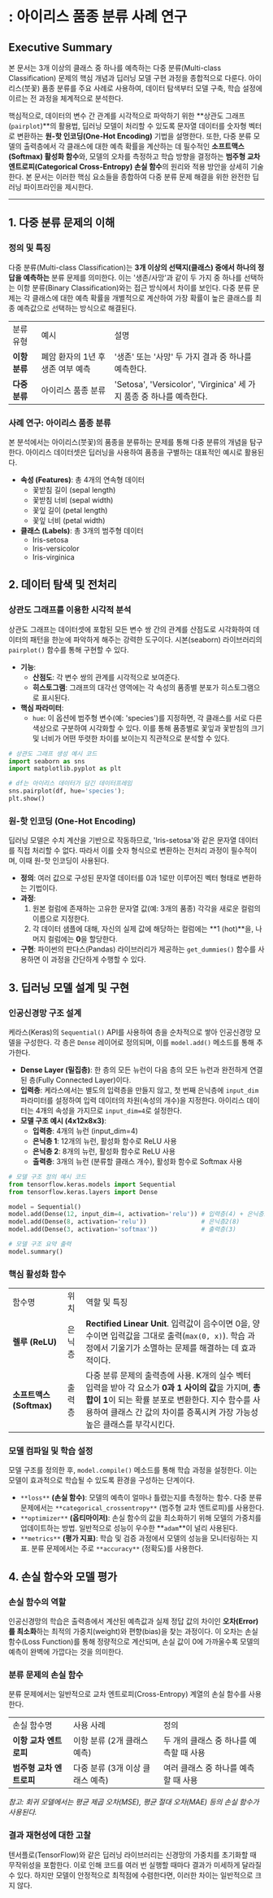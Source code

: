 #  : 아이리스 품종 분류 사례 연구

## Executive Summary

본 문서는 3개 이상의 클래스 중 하나를 예측하는 다중 분류(Multi-class Classification) 문제의 핵심 개념과 딥러닝 모델 구현 과정을 종합적으로 다룬다. 아이리스(붓꽃) 품종 분류를 주요 사례로 사용하여, 데이터 탐색부터 모델 구축, 학습 설정에 이르는 전 과정을 체계적으로 분석한다.

핵심적으로, 데이터의 변수 간 관계를 시각적으로 파악하기 위한 **상관도 그래프(`pairplot`)**의 활용법, 딥러닝 모델이 처리할 수 있도록 문자열 데이터를 숫자형 벡터로 변환하는 **원-핫 인코딩(One-Hot Encoding)** 기법을 설명한다. 또한, 다중 분류 모델의 출력층에서 각 클래스에 대한 예측 확률을 계산하는 데 필수적인 **소프트맥스(Softmax) 활성화 함수**와, 모델의 오차를 측정하고 학습 방향을 결정하는 **범주형 교차 엔트로피(Categorical Cross-Entropy) 손실 함수**의 원리와 적용 방안을 상세히 기술한다. 본 문서는 이러한 핵심 요소들을 종합하여 다중 분류 문제 해결을 위한 완전한 딥러닝 파이프라인을 제시한다.

--------------------------------------------------------------------------------

## 1. 다중 분류 문제의 이해

### 정의 및 특징

다중 분류(Multi-class Classification)는 **3개 이상의 선택지(클래스) 중에서 하나의 정답을 예측하는** 분류 문제를 의미한다. 이는 '생존/사망'과 같이 두 가지 중 하나를 선택하는 이항 분류(Binary Classification)와는 접근 방식에서 차이를 보인다. 다중 분류 문제는 각 클래스에 대한 예측 확률을 개별적으로 계산하여 가장 확률이 높은 클래스를 최종 예측값으로 선택하는 방식으로 해결된다.

|   |   |   |
|---|---|---|
|분류 유형|예시|설명|
|**이항 분류**|폐암 환자의 1년 후 생존 여부 예측|'생존' 또는 '사망' 두 가지 결과 중 하나를 예측한다.|
|**다중 분류**|아이리스 품종 분류|'Setosa', 'Versicolor', 'Virginica' 세 가지 품종 중 하나를 예측한다.|

### 사례 연구: 아이리스 품종 분류

본 분석에서는 아이리스(붓꽃)의 품종을 분류하는 문제를 통해 다중 분류의 개념을 탐구한다. 아이리스 데이터셋은 딥러닝을 사용하여 품종을 구별하는 대표적인 예시로 활용된다.

- **속성 (Features)**: 총 4개의 연속형 데이터
    - 꽃받침 길이 (sepal length)
    - 꽃받침 너비 (sepal width)
    - 꽃잎 길이 (petal length)
    - 꽃잎 너비 (petal width)
- **클래스 (Labels)**: 총 3개의 범주형 데이터
    - Iris-setosa
    - Iris-versicolor
    - Iris-virginica

## 2. 데이터 탐색 및 전처리

### 상관도 그래프를 이용한 시각적 분석

상관도 그래프는 데이터셋에 포함된 모든 변수 쌍 간의 관계를 산점도로 시각화하여 데이터의 패턴을 한눈에 파악하게 해주는 강력한 도구이다. 시본(seaborn) 라이브러리의 `pairplot()` 함수를 통해 구현할 수 있다.

- **기능**:
    - **산점도**: 각 변수 쌍의 관계를 시각적으로 보여준다.
    - **히스토그램**: 그래프의 대각선 영역에는 각 속성의 품종별 분포가 히스토그램으로 표시된다.
- **핵심 파라미터**:
    - `hue`: 이 옵션에 범주형 변수(예: 'species')를 지정하면, 각 클래스를 서로 다른 색상으로 구분하여 시각화할 수 있다. 이를 통해 품종별로 꽃잎과 꽃받침의 크기 및 너비가 어떤 뚜렷한 차이를 보이는지 직관적으로 분석할 수 있다.

```python
# 상관도 그래프 생성 예시 코드
import seaborn as sns
import matplotlib.pyplot as plt

# df는 아이리스 데이터가 담긴 데이터프레임
sns.pairplot(df, hue='species');
plt.show()
```

### 원-핫 인코딩 (One-Hot Encoding)

딥러닝 모델은 수치 계산을 기반으로 작동하므로, 'Iris-setosa'와 같은 문자열 데이터를 직접 처리할 수 없다. 따라서 이를 숫자 형식으로 변환하는 전처리 과정이 필수적이며, 이때 원-핫 인코딩이 사용된다.

- **정의**: 여러 값으로 구성된 문자열 데이터를 0과 1로만 이루어진 벡터 형태로 변환하는 기법이다.
- **과정**:
    1. 원본 컬럼에 존재하는 고유한 문자열 값(예: 3개의 품종) 각각을 새로운 컬럼의 이름으로 지정한다.
    2. 각 데이터 샘플에 대해, 자신의 실제 값에 해당하는 컬럼에는 **1 (hot)**을, 나머지 컬럼에는 **0**을 할당한다.
- **구현**: 파이썬의 판다스(Pandas) 라이브러리가 제공하는 `get_dummies()` 함수를 사용하면 이 과정을 간단하게 수행할 수 있다.

## 3. 딥러닝 모델 설계 및 구현

### 인공신경망 구조 설계

케라스(Keras)의 `Sequential()` API를 사용하여 층을 순차적으로 쌓아 인공신경망 모델을 구성한다. 각 층은 `Dense` 레이어로 정의되며, 이를 `model.add()` 메소드를 통해 추가한다.

- **Dense Layer (밀집층)**: 한 층의 모든 뉴런이 다음 층의 모든 뉴런과 완전하게 연결된 층(Fully Connected Layer)이다.
- **입력층**: 케라스에서는 별도의 입력층을 만들지 않고, 첫 번째 은닉층에 `input_dim` 파라미터를 설정하여 입력 데이터의 차원(속성의 개수)을 지정한다. 아이리스 데이터는 4개의 속성을 가지므로 `input_dim=4`로 설정한다.
- **모델 구조 예시 (4x12x8x3)**:
    - **입력층**: 4개의 뉴런 (input_dim=4)
    - **은닉층 1**: 12개의 뉴런, 활성화 함수로 ReLU 사용
    - **은닉층 2**: 8개의 뉴런, 활성화 함수로 ReLU 사용
    - **출력층**: 3개의 뉴런 (분류할 클래스 개수), 활성화 함수로 Softmax 사용

```python
# 모델 구조 정의 예시 코드
from tensorflow.keras.models import Sequential
from tensorflow.keras.layers import Dense

model = Sequential()
model.add(Dense(12, input_dim=4, activation='relu')) # 입력층(4) + 은닉층1(12)
model.add(Dense(8, activation='relu'))               # 은닉층2(8)
model.add(Dense(3, activation='softmax'))            # 출력층(3)

# 모델 구조 요약 출력
model.summary()
```

### 핵심 활성화 함수

|   |   |   |
|---|---|---|
|함수명|위치|역할 및 특징|
|**렐루 (ReLU)**|은닉층|**Rectified Linear Unit**. 입력값이 음수이면 0을, 양수이면 입력값을 그대로 출력(`max(0, x)`). 학습 과정에서 기울기가 소멸하는 문제를 해결하는 데 효과적이다.|
|**소프트맥스 (Softmax)**|출력층|다중 분류 문제의 출력층에 사용. K개의 실수 벡터 입력을 받아 각 요소가 **0과 1 사이의 값**을 가지며, **총합이 1**이 되는 확률 분포로 변환한다. 지수 함수를 사용하여 클래스 간 값의 차이를 증폭시켜 가장 가능성 높은 클래스를 부각시킨다.|

### 모델 컴파일 및 학습 설정

모델 구조를 정의한 후, `model.compile()` 메소드를 통해 학습 과정을 설정한다. 이는 모델이 효과적으로 학습될 수 있도록 환경을 구성하는 단계이다.

- `**loss**` **(손실 함수)**: 모델의 예측이 얼마나 틀렸는지를 측정하는 함수. 다중 분류 문제에서는 `**categorical_crossentropy**` (범주형 교차 엔트로피)를 사용한다.
- `**optimizer**` **(옵티마이저)**: 손실 함수의 값을 최소화하기 위해 모델의 가중치를 업데이트하는 방법. 일반적으로 성능이 우수한 **`adam`**이 널리 사용된다.
- `**metrics**` **(평가 지표)**: 학습 및 검증 과정에서 모델의 성능을 모니터링하는 지표. 분류 문제에서는 주로 `**accuracy**` (정확도)를 사용한다.

## 4. 손실 함수와 모델 평가

### 손실 함수의 역할

인공신경망의 학습은 출력층에서 계산된 예측값과 실제 정답 값의 차이인 **오차(Error)를 최소화**하는 최적의 가중치(weight)와 편향(bias)을 찾는 과정이다. 이 오차는 손실 함수(Loss Function)를 통해 정량적으로 계산되며, 손실 값이 0에 가까울수록 모델의 예측이 완벽에 가깝다는 것을 의미한다.

### 분류 문제의 손실 함수

분류 문제에서는 일반적으로 교차 엔트로피(Cross-Entropy) 계열의 손실 함수를 사용한다.

|   |   |   |
|---|---|---|
|손실 함수명|사용 사례|정의|
|**이항 교차 엔트로피**|이항 분류 (2개 클래스 예측)|두 개의 클래스 중 하나를 예측할 때 사용|
|**범주형 교차 엔트로피**|다중 분류 (3개 이상 클래스 예측)|여러 클래스 중 하나를 예측할 때 사용|

_참고: 회귀 모델에서는 평균 제곱 오차(MSE), 평균 절대 오차(MAE) 등의 손실 함수가 사용된다._

### 결과 재현성에 대한 고찰

텐서플로(TensorFlow)와 같은 딥러닝 라이브러리는 신경망의 가중치를 초기화할 때 무작위성을 포함한다. 이로 인해 코드를 여러 번 실행할 때마다 결과가 미세하게 달라질 수 있다. 하지만 모델이 안정적으로 최적점에 수렴한다면, 이러한 차이는 일반적으로 크지 않다.